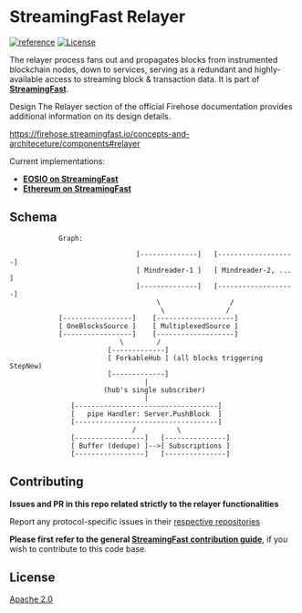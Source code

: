 # StreamingFast Relayer

[![reference](https://img.shields.io/badge/godoc-reference-5272B4.svg?style=flat-square)](https://pkg.go.dev/github.com/streamingfast/relayer)
[![License](https://img.shields.io/badge/License-Apache%202.0-blue.svg)](https://opensource.org/licenses/Apache-2.0)

The relayer process fans out and propagates blocks from instrumented
blockchain nodes, down to services, serving as a redundant and
highly-available access to streaming block & transaction data.
It is part of **[StreamingFast](https://github.com/streamingfast/streamingfast)**.

Design
The Relayer section of the official Firehose documentation provides additional information on its design details.

https://firehose.streamingfast.io/concepts-and-architeceture/components#relayer

Current implementations:

* [**EOSIO on StreamingFast**](https://github.com/streamingfast/sf-eosio)
* [**Ethereum on StreamingFast**](https://github.com/streamingfast/sf-ethereum)


## Schema

```
			Graph:

		                       [--------------]   [-------------------]
		                       [ Mindreader-1 ]   [ Mindreader-2, ... ]
		                       [--------------]   [-------------------]
		                            \                 /
		                             \               /
		    [-----------------]    [-------------------]
		    [ OneBlocksSource ]    [ MultiplexedSource ]
		    [-----------------]    [-------------------]
		                   \        /
					    [-------------]
					    [ ForkableHub ] (all blocks triggering StepNew)
					    [-------------]
                                 |
                       (hub's single subscriber)
				                 |
 		       [-----------------------------------]
 		       [   pipe Handler: Server.PushBlock  ]
 		       [-----------------------------------]
	                          /          \
		       [-----------------]   [---------------]
		       [ Buffer (dedupe) ]-->[ Subscriptions ]
		       [-----------------]   [---------------]

```

## Contributing

**Issues and PR in this repo related strictly to the relayer functionalities**

Report any protocol-specific issues in their
[respective repositories](https://github.com/streamingfast/streamingfast#protocols)

**Please first refer to the general
[StreamingFast contribution guide](https://github.com/streamingfast/streamingfast/blob/master/CONTRIBUTING.md)**,
if you wish to contribute to this code base.


## License

[Apache 2.0](LICENSE)
